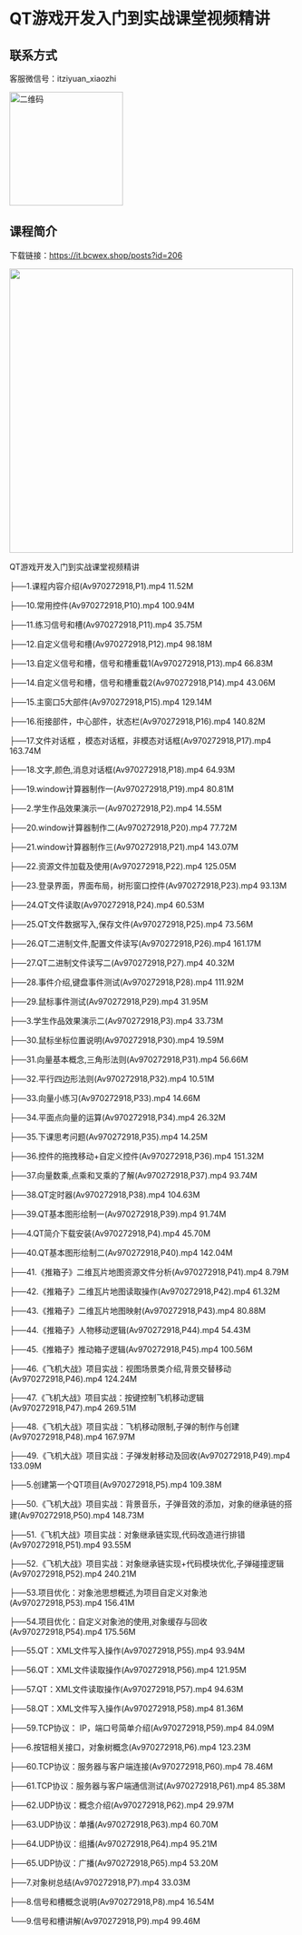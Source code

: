 # QT游戏开发入门到实战课堂视频精讲

## 联系方式

客服微信号：itziyuan_xiaozhi

<img src="https://ziyuanyun.oss-cn-guangzhou.aliyuncs.com/common/20240614073449/666b82192834a.jpg" width="200" height="200" alt="二维码">

## 课程简介

下载链接：https://it.bcwex.shop/posts?id=206

<img src="https://ziyuanyun.oss-cn-guangzhou.aliyuncs.com/yun/20240515151702/6644616e19ea3.jpg" width="500" alt="">

  QT游戏开发入门到实战课堂视频精讲



 ├──1.课程内容介绍(Av970272918,P1).mp4 11.52M

 ├──10.常用控件(Av970272918,P10).mp4 100.94M

 ├──11.练习信号和槽(Av970272918,P11).mp4 35.75M

 ├──12.自定义信号和槽(Av970272918,P12).mp4 98.18M

 ├──13.自定义信号和槽，信号和槽重载1(Av970272918,P13).mp4 66.83M

 ├──14.自定义信号和槽，信号和槽重载2(Av970272918,P14).mp4 43.06M

 ├──15.主窗口5大部件(Av970272918,P15).mp4 129.14M

 ├──16.衔接部件，中心部件，状态栏(Av970272918,P16).mp4 140.82M

 ├──17.文件对话框 ，模态对话框，非模态对话框(Av970272918,P17).mp4 163.74M

 ├──18.文字,颜色,消息对话框(Av970272918,P18).mp4 64.93M

 ├──19.window计算器制作一(Av970272918,P19).mp4 80.81M

 ├──2.学生作品效果演示一(Av970272918,P2).mp4 14.55M

 ├──20.window计算器制作二(Av970272918,P20).mp4 77.72M

 ├──21.window计算器制作三(Av970272918,P21).mp4 143.07M

 ├──22.资源文件加载及使用(Av970272918,P22).mp4 125.05M

 ├──23.登录界面，界面布局，树形窗口控件(Av970272918,P23).mp4 93.13M

 ├──24.QT文件读取(Av970272918,P24).mp4 60.53M

 ├──25.QT文件数据写入,保存文件(Av970272918,P25).mp4 73.56M

 ├──26.QT二进制文件,配置文件读写(Av970272918,P26).mp4 161.17M

 ├──27.QT二进制文件读写二(Av970272918,P27).mp4 40.32M

 ├──28.事件介绍,键盘事件测试(Av970272918,P28).mp4 111.92M

 ├──29.鼠标事件测试(Av970272918,P29).mp4 31.95M

 ├──3.学生作品效果演示二(Av970272918,P3).mp4 33.73M

 ├──30.鼠标坐标位置说明(Av970272918,P30).mp4 19.59M

 ├──31.向量基本概念,三角形法则(Av970272918,P31).mp4 56.66M

 ├──32.平行四边形法则(Av970272918,P32).mp4 10.51M

 ├──33.向量小练习(Av970272918,P33).mp4 14.66M

 ├──34.平面点向量的运算(Av970272918,P34).mp4 26.32M

 ├──35.下课思考问题(Av970272918,P35).mp4 14.25M

 ├──36.控件的拖拽移动+自定义控件(Av970272918,P36).mp4 151.32M

 ├──37.向量数乘,点乘和叉乘的了解(Av970272918,P37).mp4 93.74M

 ├──38.QT定时器(Av970272918,P38).mp4 104.63M

 ├──39.QT基本图形绘制一(Av970272918,P39).mp4 91.74M

 ├──4.QT简介下载安装(Av970272918,P4).mp4 45.70M

 ├──40.QT基本图形绘制二(Av970272918,P40).mp4 142.04M

 ├──41.《推箱子》二维瓦片地图资源文件分析(Av970272918,P41).mp4 8.79M

 ├──42.《推箱子》二维瓦片地图读取操作(Av970272918,P42).mp4 61.32M

 ├──43.《推箱子》二维瓦片地图映射(Av970272918,P43).mp4 80.88M

 ├──44.《推箱子》人物移动逻辑(Av970272918,P44).mp4 54.43M

 ├──45.《推箱子》推动箱子逻辑(Av970272918,P45).mp4 100.56M

 ├──46.《飞机大战》项目实战：视图场景类介绍,背景交替移动(Av970272918,P46).mp4 124.24M

 ├──47.《飞机大战》项目实战：按键控制飞机移动逻辑(Av970272918,P47).mp4 269.51M

 ├──48.《飞机大战》项目实战：飞机移动限制,子弹的制作与创建(Av970272918,P48).mp4 167.97M

 ├──49.《飞机大战》项目实战：子弹发射移动及回收(Av970272918,P49).mp4 133.09M

 ├──5.创建第一个QT项目(Av970272918,P5).mp4 109.38M

 ├──50.《飞机大战》项目实战：背景音乐，子弹音效的添加，对象的继承链的搭建(Av970272918,P50).mp4 148.73M

 ├──51.《飞机大战》项目实战：对象继承链实现,代码改造进行排错(Av970272918,P51).mp4 93.55M

 ├──52.《飞机大战》项目实战：对象继承链实现+代码模块优化,子弹碰撞逻辑(Av970272918,P52).mp4 240.21M

 ├──53.项目优化：对象池思想概述,为项目自定义对象池(Av970272918,P53).mp4 156.41M

 ├──54.项目优化：自定义对象池的使用,对象缓存与回收(Av970272918,P54).mp4 175.56M

 ├──55.QT：XML文件写入操作(Av970272918,P55).mp4 93.94M

 ├──56.QT：XML文件读取操作(Av970272918,P56).mp4 121.95M

 ├──57.QT：XML文件读取操作(Av970272918,P57).mp4 94.63M

 ├──58.QT：XML文件写入操作(Av970272918,P58).mp4 81.36M

 ├──59.TCP协议： IP，端口号简单介绍(Av970272918,P59).mp4 84.09M

 ├──6.按钮相关接口，对象树概念(Av970272918,P6).mp4 123.23M

 ├──60.TCP协议：服务器与客户端连接(Av970272918,P60).mp4 78.46M

 ├──61.TCP协议：服务器与客户端通信测试(Av970272918,P61).mp4 85.38M

 ├──62.UDP协议：概念介绍(Av970272918,P62).mp4 29.97M

 ├──63.UDP协议：单播(Av970272918,P63).mp4 60.70M

 ├──64.UDP协议：组播(Av970272918,P64).mp4 95.21M

 ├──65.UDP协议：广播(Av970272918,P65).mp4 53.20M

 ├──7.对象树总结(Av970272918,P7).mp4 33.03M

 ├──8.信号和槽概念说明(Av970272918,P8).mp4 16.54M

 └──9.信号和槽讲解(Av970272918,P9).mp4 99.46M

  